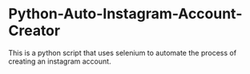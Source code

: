 # Python-Auto-Instagram-Account-Creator
This is a python script that uses selenium to automate the process of creating an instagram account.
